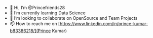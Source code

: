 - 👋 Hi, I’m @Princefriends28
- 🌱 I’m currently learning Data Science
- 💞️ I’m looking to collaborate on OpenSource and Team Projects
- 📫 How to reach me on [https://www.linkedin.com/in/prince-kumar-b83386218/](Prince Kumar)
<!---
Princefriends28/Princefriends28 is a ✨ special ✨ repository because its `README.md` (this file) appears on your GitHub profile.
You can click the Preview link to take a look at your changes.
--->

